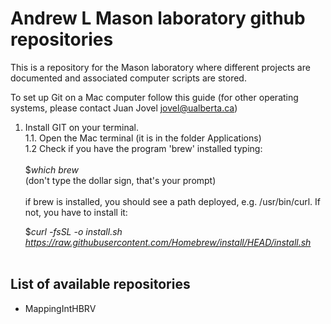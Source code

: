 # Andrew L Mason laboratory github repositories #

This is a repository for the Mason laboratory where different projects are documented and associated computer scripts are stored.

To set up Git on a Mac computer follow this guide (for other operating systems, please contact Juan Jovel <jovel@ualberta.ca>)

1. Install GIT on your terminal. <br>
  1.1. Open the Mac terminal (it is in the folder Applications) <br>
  1.2 Check if you have the program 'brew' installed typing: <br><br>
    $*which brew* <br> 
      (don't type the dollar sign, that's your prompt) <br><br>
    if brew is installed, you should see a path deployed, e.g. /usr/bin/curl. If not, you have to install it:
    
    $*curl -fsSL -o install.sh https://raw.githubusercontent.com/Homebrew/install/HEAD/install.sh* <br><br>
    

## List of available repositories ##

* MappingIntHBRV


<!---
For questions about this repository please write to andymasonLab@gmail.com--->
